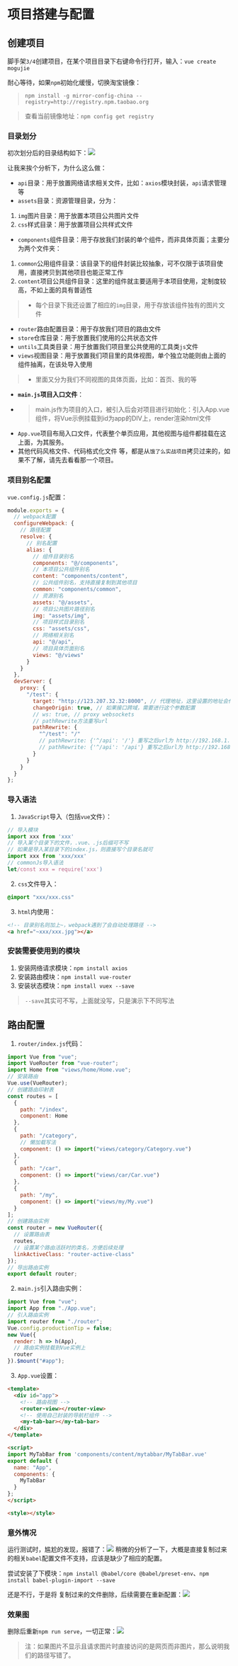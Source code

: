 # 项目搭建与配置
## 创建项目
脚手架`3/4`创建项目，在某个项目目录下右键命令行打开，输入：`vue create mogujie`

耐心等待，如果`npm`初始化缓慢，切换淘宝镜像：  
> `npm install -g mirror-config-china --registry=http://registry.npm.taobao.org`  

> 查看当前镜像地址：`npm config get registry`  

### 目录划分
初次划分后的目录结构如下：![](https://gitee.com/huanshenga/myimg/raw/master/PicGo/20200813220820.png)

让我来挨个分析下，为什么这么做：
* `api`目录：用于放置网络请求相关文件，比如：`axios`模块封装，`api`请求管理等
* `assets`目录：资源管理目录，分为：
1. `img`图片目录：用于放置本项目公共图片文件
2. `css`样式目录：用于放置项目公共样式文件
* `components`组件目录：用于存放我们封装的单个组件，而非具体页面；主要分为两个文件夹：
1. `common`公用组件目录：该目录下的组件封装比较抽象，可不仅限于该项目使用，直接拷贝到其他项目也能正常工作
2. `content`项目公共组件目录：这里的组件就主要适用于本项目使用，定制度较高，不如上面的具有普适性
> * 每个目录下我还设置了相应的`img`目录，用于存放该组件独有的图片文件
* `router`路由配置目录：用于存放我们项目的路由文件
* `store`仓库目录：用于放置我们使用的公共状态文件
* `untils`工具类目录：用于放置我们项目里公共使用的工具类`js`文件
* `views`视图目录：用于放置我们项目里的具体视图，单个独立功能则由上面的组件抽离，在该处导入使用
> * 里面又分为我们不同视图的具体页面，比如：首页、我的等
* **`main.js`项目入口文件**：  
* > main.js作为项目的入口，被引入后会对项目进行初始化：引入App.vue组件，将Vue示例挂载到id为app的DIV上，render渲染html文件  
* `App.vue`项目布局入口文件，代表整个单页应用，其他视图与组件都挂载在这上面，为其服务。
* 其他代码风格文件、代码格式化文件 等，都是从`饿了么实战项目`拷贝过来的，如果不了解，请先去看看那一个项目。
### 项目别名配置
`vue.config.js`配置：
```js
module.exports = {
  // webpack配置
  configureWebpack: {
    // 路径配置
    resolve: {
      // 别名配置
      alias: {
        // 组件目录别名
        components: "@/components",
        // 本项目公共组件别名
        content: "components/content",
        // 公共组件别名，支持直接复制到其他项目
        common: "components/common",
        // 资源别名
        assets: "@/assets",
        // 项目公共图片路径别名
        img: "assets/img",
        // 项目样式目录别名
        css: "assets/css",
        // 网络相关别名
        api: "@/api",
        // 项目具体页面别名
        views: "@/views"
      }
    }
  },
  devServer: {
    proxy: {
      "/test": {
        target: "http://123.207.32.32:8000", // 代理地址，这里设置的地址会代替axios中设置的baseURL
        changeOrigin: true, // 如果接口跨域，需要进行这个参数配置
        // ws: true, // proxy websockets
        // pathRewrite方法重写url
        pathRewrite: {
          "^/test": "/"
          // pathRewrite: {'^/api': '/'} 重写之后url为 http://192.168.1.16:8085/xxxx
          // pathRewrite: {'^/api': '/api'} 重写之后url为 http://192.168.1.16:8085/api/xxxx
        }
      }
    }
  }
};
```
### 导入语法
1. `JavaScript`导入（包括`vue`文件）：
```js
// 导入模块
import xxx from 'xxx'
// 导入某个目录下的文件，.vue、.js后缀可不写
// 如果是导入某目录下的index.js，则直接写个目录名就可
import xxx from 'xxx/xxx'
// commonJs导入语法
let/const xxx = require('xxx')
```
2. `css`文件导入：
```css
@import "xxx/xxx.css"
```
3. `html`内使用：
```html
<!-- 目录别名则加上~，webpack遇到了会自动处理路径 -->
<a href="~xxx/xxx.jpg"></a>
```

### 安装需要使用到的模块
1. 安装网络请求模块：`npm install axios`
2. 安装路由模块：`npm install vue-router`
3. 安装状态模块：`npm install vuex --save`
> `--save`其实可不写，上面就没写，只是演示下不同写法

## 路由配置
1. `router/index.js`代码：
```js
import Vue from "vue";
import VueRouter from "vue-router";
import Home from "views/home/Home.vue";
// 安装路由
Vue.use(VueRouter);
// 创建路由印射表
const routes = [
  {
    path: "/index",
    component: Home
  },
  {
    path: "/category",
    // 懒加载写法
    component: () => import("views/category/Category.vue")
  },
  {
    path: "/car",
    component: () => import("views/car/Car.vue")
  },
  {
    path: "/my",
    component: () => import("views/my/My.vue")
  }
];
// 创建路由实例
const router = new VueRouter({
  // 设置路由表
  routes,
  // 设置某个路由活跃时的类名，方便后续处理
  linkActiveClass: "router-active-class"
});
// 导出路由实例
export default router;
```
2. `main.js`引入路由实例：
```js
import Vue from "vue";
import App from "./App.vue";
// 引入路由实例
import router from "./router";
Vue.config.productionTip = false;
new Vue({
  render: h => h(App),
  // 路由实例挂载到Vue实例上
  router
}).$mount("#app");
```
3. `App.vue`设置：
```html
<template>
  <div id="app">
    <!-- 路由视图 -->
    <router-view></router-view>
    <!-- 使用自己封装的导航栏组件 -->
    <my-tab-bar></my-tab-bar>
  </div>
</template>

<script>
import MyTabBar from 'components/content/mytabbar/MyTabBar.vue'
export default {
  name: "App",
  components: {
    MyTabBar
  }
};
</script>

<style></style>
```
### 意外情况
运行测试时，尴尬的发现，报错了：![](https://gitee.com/huanshenga/myimg/raw/master/PicGo/20200813234513.png)
稍微的分析了一下，大概是直接复制过来的相关`babel`配置文件不支持，应该是缺少了相应的配置。

尝试安装了下模块：`npm install @babel/core @babel/preset-env`、`npm install babel-plugin-import --save`

还是不行，于是将 复制过来的文件删除，后续需要在重新配置：![](https://gitee.com/huanshenga/myimg/raw/master/PicGo/20200813234647.png)

### 效果图
删除后重新`npm run serve`，一切正常：![](https://gitee.com/huanshenga/myimg/raw/master/PicGo/20200813235049.png)
> 注：如果图片不显示且请求图片时直接访问的是网页而非图片，那么说明我们的路径写错了。